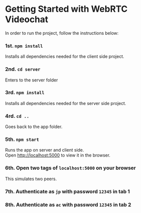 # Getting Started with WebRTC Videochat

In order to run the project, follow the instructions below:

### 1st. `npm install`

Installs all dependencies needed for the client side project.

### 2nd. `cd server`

Enters to the server folder

### 3rd. `npm install`

Installs all dependencies needed for the server side project.

### 4rd. `cd ..`

Goes back to the app folder.

### 5th. `npm start`

Runs the app on server and client side.\
Open [http://localhost:5000](http://localhost:5000) to view it in the browser.


### 6th. Open two tags of `localhost:5000` on your browser
This simulates two peers.

### 7th. Authenticate as  `jp` with password  `12345` in tab 1


### 8th. Authenticate as  `ac` with password  `12345` in tab 2